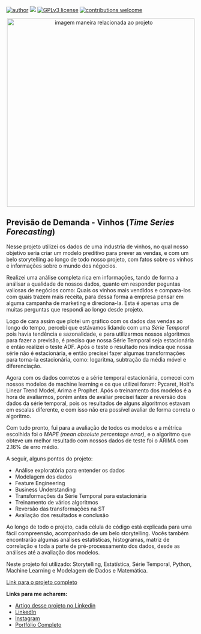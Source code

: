 [![author](https://img.shields.io/badge/author-felipeferreira-red.svg)](https://www.linkedin.com/in/felipeferreiratids/) [![](https://img.shields.io/badge/python-3.7+-blue.svg)](https://www.python.org/downloads/release/python-365/) [![GPLv3 license](https://img.shields.io/badge/License-GPLv3-blue.svg)](http://perso.crans.org/besson/LICENSE.html) [![contributions welcome](https://img.shields.io/badge/contributions-welcome-brightgreen.svg?style=flat)](https://github.com/ferreiramar96/Data_Science)

<p align="center">
  <img src="https://raw.githubusercontent.com/ferreiramar96/Previsao_Demanda_Vinhos_Time_Series/main/Imagens/capa.png" alt="imagem maneira relacionada ao projeto"height=500px >
</p>

## Previsão de Demanda - Vinhos (*Time Series Forecasting*)
Nesse projeto utilizei os dados de uma industria de vinhos, no qual nosso objetivo seria criar um modelo preditivo para prever as vendas, e com um belo storytelling ao longo de todo nosso projeto, com fatos sobre os vinhos e informações sobre o mundo dos négocios.

Realizei uma análise completa rica em informações, tando de forma a análisar a qualidade de nossos dados, quanto em responder peguntas valiosas de negócios como: Quais os vinhos mais vendidos e compara-los com quais trazem mais receita, para dessa forma a empresa pensar em alguma campanha de marketing e direciona-la. Esta é apenas uma de muitas perguntas que respondi ao longo desde projeto. 

Logo de cara assim que plotei um gráfico com os dados das vendas ao longo do tempo, percebi que estávamos lidando com uma *Série Temporal* pois havia tendência e sazonalidade, e para utilizarmos nossos algoritmos para fazer a previsão, é preciso que nossa Série Temporal seja estacionária e então realizei o teste ADF. Após o teste o resultado nos indica que nossa série não é estacionária, e então precisei fazer algumas transformações para torna-la estacionária, como: logaritma, subtração da média móvel e diferenciação.

Agora com os dados corretos e a série temporal estacionária, comecei com nossos modelos de machine learning e os que utilizei foram: Pycaret, Holt's Linear Trend Model, Arima e Prophet. Após o treinamento dos modelos é a hora de avaliarmos, porém antes de avaliar precisei fazer a reversão dos dados da série temporal, pois os resultados de alguns algoritmos estavam em escalas diferente, e com isso não era possível avaliar de forma correta o algoritmo.

Com tudo pronto, fui para a avaliação de todos os modelos e a métrica escolhida foi o *MAPE (mean absolute percentage error)*, e o algoritmo que obteve um melhor resultado com nossos dados de teste foi o ARIMA com 2.16% de erro médio.

A seguir, alguns pontos do projeto:
* Análise exploratória para entender os dados
* Modelagem dos dados
* Feature Engineering
* Business Understanding
* Transformações da Série Temporal para estacionária
* Treinamento de vários algoritmos
* Reversão das transformações na ST
* Avaliação dos resultados e conclusão

Ao longo de todo o projeto, cada célula de código está explicada para uma fácil compreensão, acompanhado de um belo storytelling. Vocês também encontrarão algumas análises estatísticas, histogramas, matriz de correlação e toda a parte de pré-processamento dos dados, desde as análises até a avaliação dos modelos.

Neste projeto foi utilizado: Storytelling, Estatística, Série Temporal, Python, Machine Learning e Modelagem de Dados e Matemática.


[Link para o projeto completo](https://bit.ly/3PgcuSJ)

**Links para me acharem:**
* [Artigo desse projeto no Linkedin](https://www.linkedin.com/posts/felipeferreiratids_projeto-project-machinelearning-activity-7108176608930201600-p4X9?utm_source=share&utm_medium=member_desktop)
* [LinkedIn](https://www.linkedin.com/in/felipeferreiratids/)
* [Instagram](https://www.instagram.com/ferreiramar96/)
* [Portfólio Completo](https://github.com/ferreiramar96/Data_Science)
